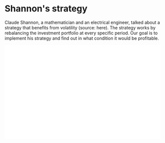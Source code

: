 # Shannon's strategy
Claude Shannon, a mathematician and an electrical engineer, talked about a strategy that benefits from volatility (source: here). The strategy works by rebalancing the investment portfolio at every specific period. Our goal is to implement his strategy and find out in what condition it would be profitable.

![high volatility](highVol.png)
